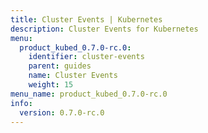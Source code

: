 ```yaml
---
title: Cluster Events | Kubernetes
description: Cluster Events for Kubernetes
menu:
  product_kubed_0.7.0-rc.0:
    identifier: cluster-events
    parent: guides
    name: Cluster Events
    weight: 15
menu_name: product_kubed_0.7.0-rc.0
info:
  version: 0.7.0-rc.0
---
```


